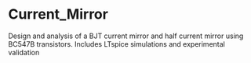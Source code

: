 # Current_Mirror
Design and analysis of a BJT current mirror and half current mirror using BC547B transistors. Includes LTspice simulations and experimental validation
